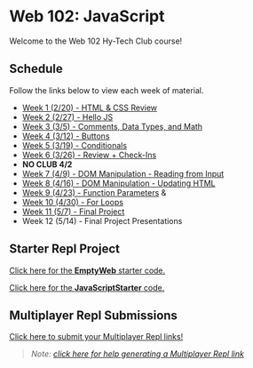 # Web 102: JavaScript
Welcome to the Web 102 Hy-Tech Club course!

## Schedule
Follow the links below to view each week of material.

- [Week 1 (2/20) - HTML & CSS Review](HtmlCssReview/StudentDesc.md)
- [Week 2 (2/27) - Hello JS](IntroToJS/StudentDesc.md)
- [Week 3 (3/5) - Comments, Data Types, and Math](DataTypes/StudentDesc.md)
- [Week 4 (3/12) - Buttons](Buttons/StudentDesc.md)
- [Week 5 (3/19) - Conditionals](Conditionals/StudentDesc.md)
- [Week 6 (3/26) - Review + Check-Ins](MidSemesterReview/StudentDesc.md)
- **NO CLUB 4/2**
- [Week 7 (4/9) - DOM Manipulation - Reading from Input](DomManipulation/StudentDesc.md)
- [Week 8 (4/16) - DOM Manipulation - Updating HTML](DomManipulationContinued/StudentDesc.md)
- [Week 9 (4/23) - Function Parameters](FunctionParameters/StudentDesc.md) & 
- [Week 10 (4/30) - For Loops](ForLoops/StudentDesc.md)
- [Week 11 (5/7) - Final Project](FinalProjects/StudentDesc.md)
- Week 12 (5/14) - Final Project Presentations

## Starter Repl Project
[Click here for the **EmptyWeb** starter code.](https://replit.com/@HylandOutreach/EmptyWeb)

[Click here for the **JavaScriptStarter** code.](https://replit.com/@HylandOutreach/JavaScriptStarter)

## Multiplayer Repl Submissions
[Click here to submit your Multiplayer Repl links!](https://forms.office.com/r/YFR82KXyi7)

> _Note: [click here for help generating a Multiplayer Repl link](https://hylandtechclub.com/MultiplayerLink)_
